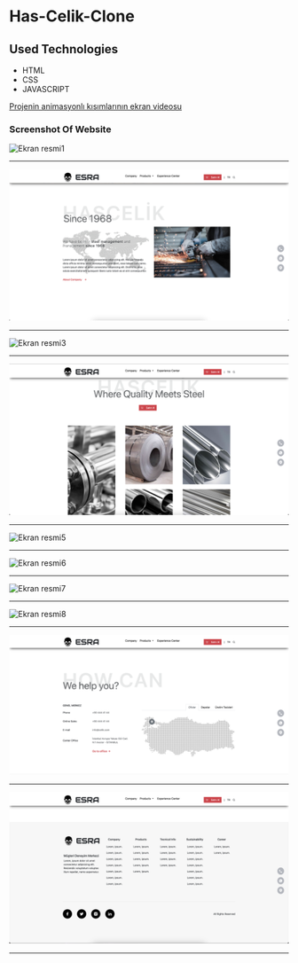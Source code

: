 # Has-Celik-Clone
## Used Technologies 
* HTML
* CSS
* JAVASCRIPT
  

[Projenin animasyonlı kısımlarının ekran videosu](https://disk.yandex.com.tr/i/eUhj0weiY0vlAg)


### Screenshot Of Website 
![Ekran resmi1](https://github.com/CavdarEsra/Has-Celik-Clone/blob/main/screenshot/steel1.png)

------------------------------------------------------------------------------------

![Ekran resmi2](https://github.com/CavdarEsra/Has-Celik-Clone/blob/main/screenshot/steel2.png)

------------------------------------------------------------------------------------

![Ekran resmi3](https://github.com/CavdarEsra/Has-Celik-Clone/blob/main/screenshot/steel3.png)

------------------------------------------------------------------------------------

![Ekran resmi4](https://github.com/CavdarEsra/Has-Celik-Clone/blob/main/screenshot/steel4.png)

------------------------------------------------------------------------------------

![Ekran resmi5](https://github.com/CavdarEsra/Has-Celik-Clone/blob/main/screenshot/steel5.png)

------------------------------------------------------------------------------------

![Ekran resmi6](https://github.com/CavdarEsra/Has-Celik-Clone/blob/main/screenshot/steel6.png)

------------------------------------------------------------------------------------

![Ekran resmi7](https://github.com/CavdarEsra/Has-Celik-Clone/blob/main/screenshot/steel7.png)

------------------------------------------------------------------------------------

![Ekran resmi8](https://github.com/CavdarEsra/Has-Celik-Clone/blob/main/screenshot/steel8.png)

------------------------------------------------------------------------------------

![Ekran resmi9](https://github.com/CavdarEsra/Has-Celik-Clone/blob/main/screenshot/steel9.png)

------------------------------------------------------------------------------------

![Ekran resmi10](https://github.com/CavdarEsra/Has-Celik-Clone/blob/main/screenshot/steel10.png)

------------------------------------------------------------------------------------







